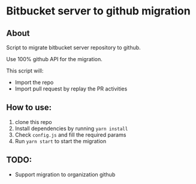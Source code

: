 # Bitbucket server to github migration


## About

Script to migrate bitbucket server repository to github.

Use 100% github API for the migration.

This script will:
* Import the repo
* Import pull request by replay the PR activities

## How to use:
1. clone this repo
2. Install dependencies by running `yarn install`
3. Check `config.js` and fill the required params
4. Run `yarn start` to start the migration


## TODO:

* Support migration to organization github


